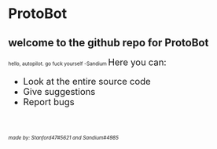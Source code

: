 # ProtoBot <br>
<h2> <b> welcome to the github repo for ProtoBot </b> </h2>

<font size="1"> hello, autopilot. go fuck yourself -Sandium <font>
<font size="4"> Here you can: 
<ul> 
	<li> Look at the entire source code </li>
	<li> Give suggestions </li>
	<li> Report bugs </li>
</ul>
</font>
<br>
<br>

###### made by: Stanford47#5621 and Sandium#4985
